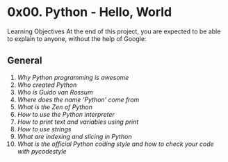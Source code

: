 # 0x00. Python - Hello, World
Learning Objectives
At the end of this project, you are expected to be able to explain to anyone, without the help of Google:

## General
1) *Why Python programming is awesome* <br>
2) *Who created Python* <br>
3) *Who is Guido van Rossum*<br>
4) *Where does the name ‘Python’ come from*<br>
5) *What is the Zen of Python*<br>
6) *How to use the Python interpreter*<br>
7) *How to print text and variables using print*<br>
8) *How to use strings*<br>
9) *What are indexing and slicing in Python*<br>
10) *What is the official Python coding style and how to check your code with pycodestyle*<br>
